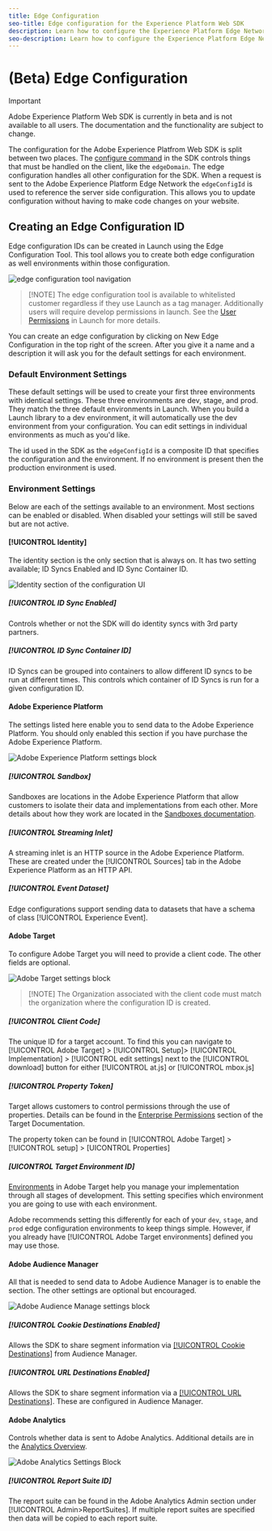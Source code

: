 ```yaml
---
title: Edge Configuration
seo-title: Edge configuration for the Experience Platform Web SDK
description: Learn how to configure the Experience Platform Edge Network. 
seo-description: Learn how to configure the Experience Platform Edge Network. 
---
```


# (Beta) Edge Configuration

>[!IMPORTANT]
>
>Adobe Experience Platform Web SDK is currently in beta and is not available to all users. The documentation and the functionality are subject to change.

The configuration for the Adobe Experience Platfrom Web SDK is split between two places. The [configure command](configuring-the-sdk.md) in the SDK controls things that must be handled on the client, like the `edgeDomain`. The edge configuration handles all other configuration for the SDK. When a request is sent to the Adobe Experience Platform Edge Network the `edgeConfigId` is used to reference the server side configuration. This allows you to update configuration without having to make code changes on your website. 

## Creating an Edge Configuration ID

Edge configuration IDs can be created in Launch using the Edge Configuration Tool. This tool allows you to create both edge configuration as well environments within those configuration.

![edge configuration tool navigation](../../assets/edge_configuration_nav.png)

>[!NOTE] The edge configuration tool is available to whitelisted customer regardless if they use Launch as a tag manager. Additionally users will require develop permissions in launch. See the [User Permissions](https://docs.adobe.com/content/help/en/launch/using/reference/admin/user-permissions.html) in Launch for more details.

You can create an edge configuration by clicking on New Edge Configuration in the top right of the screen. After you give it a name and a description it will ask you for the default settings for each environment.

### Default Environment Settings

These default settings will be used to create your first three environments with identical settings. These three environments are dev, stage, and prod. They match the three default environments in Launch. When you build a Launch library to a dev environment, it will automatically use the dev environment from your configuration. You can edit settings in individual environments as much as you'd like.

The id used in the SDK as the `edgeConfigId` is a composite ID that specifies the configuration and the environment. If no environment is present then the production environment is used.

### Environment Settings

Below are each of the settings available to an environment. Most sections can be enabled or disabled. When disabled your settings will still be saved but are not active.

#### [!UICONTROL Identity]

The identity section is the only section that is always on. It has two setting available; ID Syncs Enabled and ID Sync Container ID.

![Identity section of the configuration UI](../../assets/edge_configuration_identity.png)

##### [!UICONTROL ID Sync Enabled]

Controls whether or not the SDK will do identity syncs with 3rd party partners.

##### [!UICONTROL ID Sync Container ID]

ID Syncs can be grouped into containers to allow different ID syncs to be run at different times. This controls which container of ID Syncs is run for a given configuration ID.

#### Adobe Experience Platform

The settings listed here enable you to send data to the Adobe Experience Platform. You should only enabled this section if you have purchase the Adobe Experience Platform.

![Adobe Experience Platform settings block](../../assets/edge_configuration_aep.png)

##### [!UICONTROL Sandbox]

Sandboxes are locations in the Adobe Experience Platform that allow customers to isolate their data and implementations from each other. More details about how they work are located in the [Sandboxes documentation](../../sandboxes/home.md).

##### [!UICONTROL Streaming Inlet]

A streaming inlet is an HTTP source in the Adobe Experience Platform. These are created under the [!UICONTROL Sources] tab in the Adobe Experience Platform as an HTTP API.

##### [!UICONTROL Event Dataset]

Edge configurations support sending data to datasets that have a schema of class [!UICONTROL Experience Event].

#### Adobe Target

To configure Adobe Target you will need to provide a client code. The other fields are optional.

![Adobe Target settings block](../../assets/edge_configuration_target.png)

>[!NOTE] The Organization associated with the client code must match the organization where the configuration ID is created.

##### [!UICONTROL Client Code]

The unique ID for a target account. To find this you can navigate to [!UICONTROL Adobe Target] > [!UICONTROL Setup]> [!UICONTROL Implementation] > [!UICONTROL edit settings] next to the [!UICONTROL download] button for either [!UICONTROL at.js] or [!UICONTROL mbox.js]

##### [!UICONTROL Property Token]

Target allows customers to control permissions through the use of properties. Details can be found in the [Enterprise Permissions](https://docs.adobe.com/content/help/en/target/using/administer/manage-users/enterprise/properties-overview.html) section of the Target Documentation.

The property token can be found in [!UICONTROL Adobe Target] > [!UICONTROL setup] > [UICONTROL Properties]

##### [UICONTROL Target Environment ID]

[Environments](https://docs.adobe.com/content/help/en/target/using/administer/hosts.html) in Adobe Target help you manage your implementation through all stages of development. This setting specifies which environment you are going to use with each environment.

Adobe recommends setting this differently for each of your `dev`, `stage`, and `prod` edge configuration environments to keep things simple. However, if you already have [!UICONTROL Adobe Target environments] defined you may use those.

#### Adobe Audience Manager

All that is needed to send data to Adobe Audience Manager is to enable the section. The other settings are optional but encouraged.

![Adobe Audience Manage settings block](../../assets/edge_configuration_aam.png)

##### [!UICONTROL Cookie Destinations Enabled]

Allows the SDK to share segment information via [[!UICONTROL Cookie Destinations]](https://docs.adobe.com/content/help/en/audience-manager/user-guide/features/destinations/custom-destinations/create-cookie-destination.html) from Audience Manager.

##### [!UICONTROL URL Destinations Enabled]

Allows the SDK to share segment information via a [[!UICONTROL URL Destinations]](https://docs.adobe.com/content/help/en/audience-manager/user-guide/features/destinations/custom-destinations/create-url-destination.html). These are configured in Audience Manager.

#### Adobe Analytics

Controls whether data is sent to Adobe Analytics. Additional details are in the [Analytics Overview](../solution-specific/analytics/analytics-overview.md).

![Adobe Analytics Settings Block](../../assets/edge_configuration_aa.png)

##### [!UICONTROL Report Suite ID]

The report suite can be found in the Adobe Analytics Admin section under [!UICONTROL Admin>ReportSuites]. If multiple report suites are specified then data will be copied to each report suite.
